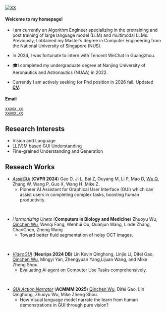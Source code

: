 [![XX](https://img.shields.io/badge/XX-github-blue?logo=github)](https://github.com/XX)

#### Welcome to my homepage! 
- I am currently an Algorithm Engineer specializing in the pretraining and post training of large language model (LLM) and multimodal LLMs. Previously, I obtained my Master’s degree in Computer Engineering from the National University of Singapore (NUS).
- In 2024, I was fortunate to intern with Tencent WeChat in Guangzhou.
- 🎓I completed my undergraduate degree at Nanjing University of Aeronautics and Astronautics (NUAA) in 2022. 

- Currently I am actively seeking for Phd position in 2026 fall. Updated [**CV**](/files/qinchen_wu_cv_2025.pdf).

#### Email  
<code>XX@XX.XX</code>  
<code>XX@XX.XX</code>

## Research Interests
- Vision and Language
- LL(V)M based GUI Understanding
- Fine-grained Understanding and Generation

## Reseach Works
*   [*AssitGUI*](https://arxiv.org/abs/2312.13108) (**CVPR 2024**)  Gao D, Ji L, Bai Z, Ouyang M, Li P, Mao D, <u>Wu Q</u>, Zhang W, Wang P, Guo X, Wang H.,Mike Z.
    - Pioneer AI Assistant for Graphical User Interface (GUI) which can assist users in completing complex tasks, boosting human productivity.
<br>


*   *Harmonizing Unets* (**Computers in Biology and Medicine**) Zhuoyu Wu, <u>Qinchen Wu</u>, Wenqi Fang, Wenhui Ou, Quanjun Wang, Linde Zhang, ChaoChen, Zheng Wang
    - Toward better fluid segmentation of noisy OCT images. 
<br>


*  [*VideoGUI*](https://showlab.github.io/videogui/assets/preprint.pdf)  (**Neurips 2024 DB**) Lin Kevin Qinghong, Linjie Li, Difei Gao, <u>Qinchen Wu</u>, Mingyi Yan, Zhengyuan Yang,Lijuan Wang, and Mike Zheng Shou.
    - Evaluating Ai agent on Computer Use Tasks comprehensively. 
<br>


*  [*GUI Action Narrator*](https://github.com/showlab/GUI-Narrator) (**ACMMM 2025**) <u>Qinchen Wu</u>, Difei Gao, Lin Qinghong, Zhuoyu Wu, Mike Zheng Shou.
    - How Visual language model narrate the learn from human demonstrations in GUI through pure vision?

